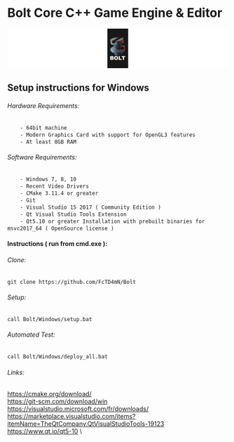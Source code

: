 # Bolt Core C++ Game Engine & Editor

![alt text](https://github.com/FcTD4mN/Bolt/blob/master/resources/Shared/com/images/bitmap/bolt_logo2.png "Bolt")

## Setup instructions for Windows

###### Hardware Requirements:
		- 64bit machine
		- Modern Graphics Card with support for OpenGL3 features
		- At least 8GB RAM

###### Software Requirements:
		- Windows 7, 8, 10
		- Recent Video Drivers
		- CMake 3.11.4 or greater
		- Git
		- Visual Studio 15 2017 ( Community Edition )
		- Qt Visual Studio Tools Extension
		- Qt5.10 or greater Installation with prebuilt binaries for msvc2017_64 ( OpenSource license )

#### Instructions ( run from cmd.exe ):

###### Clone:
	git clone https://github.com/FcTD4mN/Bolt

###### Setup:
	call Bolt/Windows/setup.bat

###### Automated Test:
	call Bolt/Windows/deploy_all.bat

###### Links:
https://cmake.org/download/  \
https://git-scm.com/download/win  \
https://visualstudio.microsoft.com/fr/downloads/  \
https://marketplace.visualstudio.com/items?itemName=TheQtCompany.QtVisualStudioTools-19123  \
https://www.qt.io/qt5-10  \